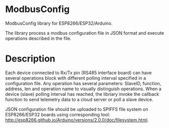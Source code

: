 # ModbusConfig
ModbusConfig library for ESP8266/ESP32/Arduino. 

The library process a modbus configuration file in JSON format and execute operations described in the file. 

# Description

Each device connected to Rx/Tx pin (RS485 interface board) can have several operations block with different polling interval specified in a configuration file.
Any operation has several parameters: SlaveID, function, address, len and operation name to visually distinguish operations. 
When a device (slave) polling interval has reached, the libriary invoke the callback function to send telemetry data to a cloud server or poll a slave device.

JSON configuration file should be uploaded to SPIFFS file system on ESP8266/ESP32 boards using corresponding tool: http://esp8266.github.io/Arduino/versions/2.0.0/doc/filesystem.html.  
